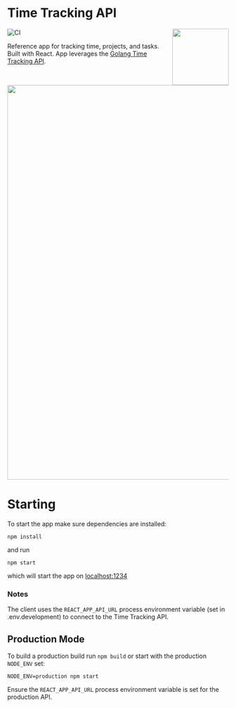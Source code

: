 # Time Tracking API

<img align="right" width="128" src="https://user-images.githubusercontent.com/479339/74610686-49244e80-50aa-11ea-8a3d-dd4a11856d6c.png">

![CI](https://github.com/BryanMorgan/time-tracking-app/workflows/CI/badge.svg)

Reference app for tracking time, projects, and tasks. Built with React. App leverages the [Golang Time Tracking API](https://github.com/BryanMorgan/time-tracking-app).

<img width="896" src="https://user-images.githubusercontent.com/479339/97118294-6c39e000-16c6-11eb-9a13-baefeb8e2cfa.png">





# Starting
To start the app make sure dependencies are installed:
```
npm install
```

and run
```
npm start
```
which will start the app on [localhost:1234](http://localhost:1234)

### Notes
The client uses the `REACT_APP_API_URL` process environment variable (set in .env.development) to connect to the Time Tracking API.

## Production Mode
To build a production build run `npm build` or start with the production `NODE_ENV` set:

```
NODE_ENV=production npm start
```
Ensure the `REACT_APP_API_URL` process environment variable is set for the production API.

